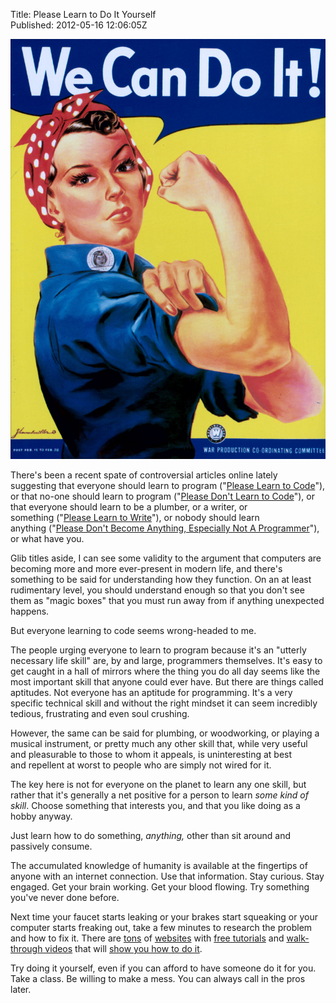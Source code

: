 Title: Please Learn to Do It Yourself  
Published: 2012-05-16 12:06:05Z 
  
![](../content/images/Rosie_the_Riveter.jpg)

There's been a recent spate of controversial articles online lately suggesting that everyone should learn to program ("<a href="http://sachagreif.com/please-learn-to-code/" target="_blank">Please Learn to Code</a>"), or that no-one should learn to program ("<a href="http://www.codinghorror.com/blog/2012/05/please-dont-learn-to-code.html" target="_blank">Please Don't Learn to Code</a>"), or that everyone should learn to be a plumber, or a writer, or something ("<a href="http://www.randsinrepose.com/archives/2012/05/16/please_learn_to_write.html" target="_blank">Please Learn to Write</a>"), or nobody should learn anything ("<a href="http://learncodethehardway.org/blog/MAY_15_2012.html" target="_blank">Please Don't Become Anything, Especially Not A Programmer</a>"), or what have you.

Glib titles aside, I can see some validity to the argument that computers are becoming more and more ever-present in modern life, and there's something to be said for understanding how they function. On an at least rudimentary level, you should understand enough so that you don't see them as "magic boxes" that you must run away from if anything unexpected happens.

But everyone learning to code seems wrong-headed to me.

The people urging everyone to learn to program because it's an "utterly necessary life skill" are, by and large, programmers themselves. It's easy to get caught in a hall of mirrors where the thing you do all day seems like the most important skill that anyone could ever have. But there are things called aptitudes. Not everyone has an aptitude for programming. It's a very specific technical skill and without the right mindset it can seem incredibly tedious, frustrating and even soul crushing.

However, the same can be said for plumbing, or woodworking, or playing a musical instrument, or pretty much any other skill that, while very useful and pleasurable to those to whom it appeals, is uninteresting at best and repellent at worst to people who are simply not wired for it.

The key here is not for everyone on the planet to learn any one skill, but rather that it's generally a net positive for a person to learn <em>some kind of skill</em>. Choose something that interests you, and that you like doing as a hobby anyway.

Just learn how to do something, *anything,* other than sit around and passively consume.

The accumulated knowledge of humanity is available at the fingertips of anyone with an internet connection. Use that information. Stay curious. Stay engaged. Get your brain working. Get your blood flowing. Try something you've never done before.

Next time your faucet starts leaking or your brakes start squeaking or your computer starts freaking out, take a few minutes to research the problem and how to fix it. There are <a href="http://stackexchange.com/sites" target="_blank">tons</a> of <a href="http://www.ehow.com/" target="_blank">websites</a> with <a href="http://www.instructables.com/" target="_blank">free tutorials</a> and <a href="http://www.howcast.com/" target="_blank">walk-through videos</a> that will <a href="http://www.monkeysee.com/" target="_blank">show you how to do it</a>.

Try doing it yourself, even if you can afford to have someone do it for you. Take a class. Be willing to make a mess. You can always call in the pros later.